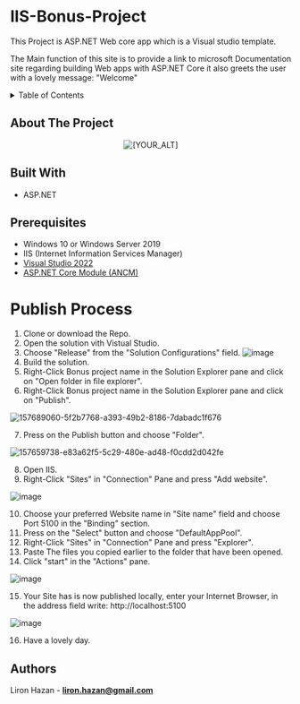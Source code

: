 # IIS-Bonus-Project

  This Project is ASP.NET Web core app which is a Visual studio template.
  
  The Main function of this site is to provide a link to microsoft Documentation site regarding building Web apps with ASP.NET Core
  it also greets the user with a lovely message: "Welcome"
  
<!-- TABLE OF CONTENTS -->
<details>
  <summary>Table of Contents</summary>
  <ol>  
    <li><a href="#About-The-Project">About The Project</a></li>
    <li><a href="#prerequisites">Prerequisites</a></li>
    <li><a href="#Publish-Process">Publish Process</a></li>
    <li><a href="#Authors">Authors</a></li>
  </ol>
</details>

## About The Project
<p align="center">
   <img src="https://user-images.githubusercontent.com/21116260/157641802-6a9095a4-e083-45dd-9495-083f39a09317.png" alt="[YOUR_ALT]"/>
</p>  
  

## Built With 
 - ASP.NET

## Prerequisites
 - Windows 10 or Windows Server 2019
 - IIS (Internet Information Services Manager)
 - [Visual Studio 2022](https://c2rsetup.officeapps.live.com/c2r/downloadVS.aspx?sku=community&channel=Release&version=VS2022&source=VSLandingPage&cid=2028)
 - [ASP.NET Core Module (ANCM)](https://download.visualstudio.microsoft.com/download/pr/41d7c644-140a-40b5-9eb7-071544b79c65/885b7fa698a2d1d3a79ad363613f8ff2/dotnet-hosting-6.0.3-win.exe)
 
# Publish Process
1. Clone or download the Repo.
2. Open the solution vith Vistual Studio.
3. Choose "Release" from the "Solution Configurations" field.
![image](https://user-images.githubusercontent.com/21116260/157688004-b7cdc2f3-f307-49af-a9a9-634d615b7764.png)
4. Build the solution.
5. Right-Click Bonus project name in the Solution Explorer pane and click on "Open folder in file explorer".
6. Right-Click Bonus project name in the Solution Explorer pane and click on "Publish".

![157689060-5f2b7768-a393-49b2-8186-7dabadc1f676](https://user-images.githubusercontent.com/21116260/157822086-37bc420b-e131-4786-a961-869f8d002f65.png)

7. Press on the Publish button and choose "Folder".

![157659738-e83a62f5-5c29-480e-ad48-f0cdd2d042fe](https://user-images.githubusercontent.com/21116260/157690107-3684b75a-b4b5-405d-8035-7e51fb342cf3.png)

8. Open IIS.
9. Right-Click "Sites" in "Connection" Pane and press "Add website".

![image](https://user-images.githubusercontent.com/21116260/157690819-5dd3690c-aee8-4ebf-b47d-1c2fad4ee483.png)

10. Choose your preferred Website name in "Site name" field and choose Port 5100 in the "Binding" section.
11. Press on the "Select" button and choose "DefaultAppPool".
12. Right-Click "Sites" in "Connection" Pane and press "Explorer".
13. Paste The files you copied earlier to the folder that have been opened.
14. Click "start" in the "Actions" pane.

![image](https://user-images.githubusercontent.com/21116260/157691680-3a81fe28-2570-4a33-8bff-6c288bc9fc6e.png)

15. Your Site has is now published locally, enter your Internet Browser, in the address field write: http://localhost:5100

![image](https://user-images.githubusercontent.com/21116260/157692919-15119c86-0aa4-4962-92ab-b925277399cd.png)

16. Have a lovely day.

## Authors
 Liron Hazan - **liron.hazan@gmail.com**
